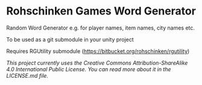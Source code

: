 # Rohschinken Games Word Generator #

Random Word Generator e.g. for player names, item names, city names etc.

To be used as a git submodule in your unity project

Requires RGUtility submodule (https://bitbucket.org/rohschinken/rgutility)

*This project currently uses the Creative Commons Attribution-ShareAlike 4.0 International Public License. You can read more about it in the LICENSE.md file.*